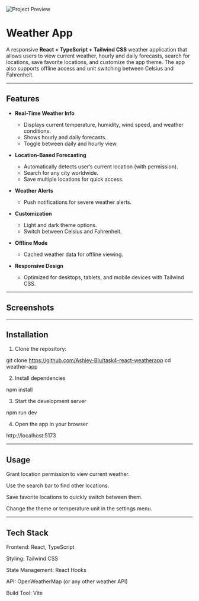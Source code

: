 ![Project Preview](https://socialify.git.ci/Ashley-Blu/task4-react-weatherapp/image?language=1&owner=1&name=1&stargazers=1&theme=Light)

# Weather App 

A responsive **React + TypeScript + Tailwind CSS** weather application that allows users to view current weather, hourly and daily forecasts, search for locations, save favorite locations, and customize the app theme. The app also supports offline access and unit switching between Celsius and Fahrenheit.

---

## Features

- **Real-Time Weather Info**  
  - Displays current temperature, humidity, wind speed, and weather conditions.  
  - Shows hourly and daily forecasts.  
  - Toggle between daily and hourly view.

- **Location-Based Forecasting**  
  - Automatically detects user’s current location (with permission).  
  - Search for any city worldwide.  
  - Save multiple locations for quick access.

- **Weather Alerts**  
  - Push notifications for severe weather alerts.

- **Customization**  
  - Light and dark theme options.  
  - Switch between Celsius and Fahrenheit.

- **Offline Mode**  
  - Cached weather data for offline viewing.

- **Responsive Design**  
  - Optimized for desktops, tablets, and mobile devices with Tailwind CSS.  

---

## Screenshots

---

## Installation

1. Clone the repository:

git clone https://github.com/Ashley-Blu/task4-react-weatherapp
cd weather-app


2. Install dependencies

npm install


3. Start the development server

npm run dev


4. Open the app in your browser

http://localhost:5173

---

## Usage

Grant location permission to view current weather.

Use the search bar to find other locations.

Save favorite locations to quickly switch between them.

Change the theme or temperature unit in the settings menu.

---

## Tech Stack

Frontend: React, TypeScript

Styling: Tailwind CSS

State Management: React Hooks

API: OpenWeatherMap (or any other weather API)

Build Tool: Vite
